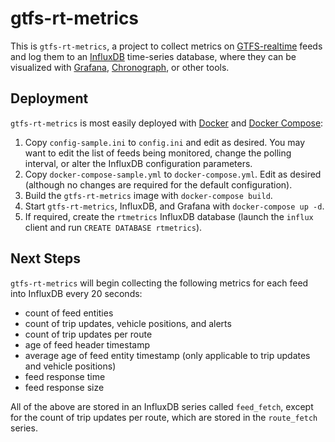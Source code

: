 gtfs-rt-metrics
===============

This is `gtfs-rt-metrics`, a project to collect metrics on [GTFS-realtime](https://developers.google.com/transit/gtfs-realtime/) feeds and log them to an [InfluxDB](https://docs.influxdata.com/influxdb/v1.5/) time-series database, where they can be visualized with [Grafana](https://grafana.com/), [Chronograph](https://docs.influxdata.com/chronograf/v1.5/), or other tools.

Deployment
----------

`gtfs-rt-metrics` is most easily deployed with [Docker](https://docs.docker.com/install/) and [Docker Compose](https://docs.docker.com/compose/):

1. Copy `config-sample.ini` to `config.ini` and edit as desired.  You may want to edit the list of feeds being monitored, change the polling interval, or alter the InfluxDB configuration parameters.
2. Copy `docker-compose-sample.yml` to `docker-compose.yml`.  Edit as desired (although no changes are required for the default configuration).
3. Build the `gtfs-rt-metrics` image with `docker-compose build`.
4. Start `gtfs-rt-metrics`, InfluxDB, and Grafana with `docker-compose up -d`.
5. If required, create the `rtmetrics` InfluxDB database (launch the `influx` client and run `CREATE DATABASE rtmetrics`).

Next Steps
----------

`gtfs-rt-metrics` will begin collecting the following metrics for each feed into InfluxDB every 20 seconds:

 * count of feed entities
 * count of trip updates, vehicle positions, and alerts
 * count of trip updates per route
 * age of feed header timestamp
 * average age of feed entity timestamp (only applicable to trip updates and vehicle positions)
 * feed response time
 * feed response size

All of the above are stored in an InfluxDB series called `feed_fetch`, except for the count of trip updates per route, which are stored in the `route_fetch` series.